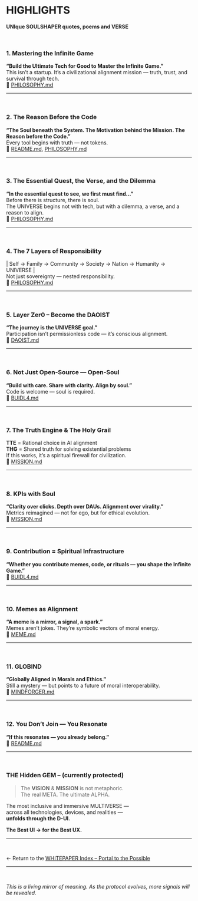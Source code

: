 # HIGHLIGHTS  
**UNIque SOULSHAPER quotes, poems and VERSE**

<br>

### 1. Mastering the Infinite Game  
**“Build the Ultimate Tech for Good to Master the Infinite Game.”**  
This isn’t a startup. It’s a civilizational alignment mission — truth, trust, and survival through tech.  
📍 [PHILOSOPHY.md](PHILOSOPHY.md)

---  
<br>

### 2. The Reason Before the Code  
**“The Soul beneath the System. The Motivation behind the Mission. The Reason before the Code.”**  
Every tool begins with truth — not tokens.  
📍 [README.md](../README.md), [PHILOSOPHY.md](PHILOSOPHY.md)

---  
<br>

### 3. The Essential Quest, the Verse, and the Dilemma  
**“In the essential quest to see, we first must find…”**  
Before there is structure, there is soul.  
The UNIVERSE begins not with tech, but with a dilemma, a verse, and a reason to align.  
📍 [PHILOSOPHY.md](PHILOSOPHY.md)

---  
<br>

### 4. The 7 Layers of Responsibility  
| Self → Family → Community → Society → Nation → Humanity → UNIVERSE |  
Not just sovereignty — nested responsibility.  
📍 [PHILOSOPHY.md](PHILOSOPHY.md)

---  
<br>

### 5. Layer Zer0 – Become the DAOIST  
**“The journey is the UNIVERSE goal.”**  
Participation isn’t permissionless code — it’s conscious alignment.  
📍 [DAOIST.md](../0%20DAO%20-%20Layer%20Zero/DAOIST.md)

---  
<br>

### 6. Not Just Open-Source — Open-Soul  
**“Build with care. Share with clarity. Align by soul.”**  
Code is welcome — soul is required.  
📍 [BUIDL4.md](BUIDL4.md)

---  
<br>

### 7. The Truth Engine & The Holy Grail  
**TTE** = Rational choice in AI alignment  
**THG** = Shared truth for solving existential problems  
If this works, it’s a spiritual firewall for civilization.  
📍 [MISSION.md](MISSION.md)

---  
<br>

### 8. KPIs with Soul  
**“Clarity over clicks. Depth over DAUs. Alignment over virality.”**  
Metrics reimagined — not for ego, but for ethical evolution.  
📍 [MISSION.md](MISSION.md)

---  
<br>

### 9. Contribution = Spiritual Infrastructure  
**“Whether you contribute memes, code, or rituals — you shape the Infinite Game.”**  
📍 [BUIDL4.md](BUIDL4.md)

---  
<br>

### 10. Memes as Alignment  
**“A meme is a mirror, a signal, a spark.”**  
Memes aren’t jokes. They’re symbolic vectors of moral energy.  
📍 [MEME.md](../1%20MEMES/MEMES.md)

---  
<br>

### 11. GLOBIND  
**“Globally Aligned in Morals and Ethics.”**  
Still a mystery — but points to a future of moral interoperability.  
📍 [MINDFORGER.md](../2%20MINDFORGER/MINDFORGER.md)

---  
<br>

### 12. You Don’t Join — You Resonate  
**“If this resonates — you already belong.”**  
📍 [README.md](../README.md)

---  
<br>

### THE Hidden GEM – (currently protected)  
>The **VISION** & **MISSION** is not metaphoric.  
>The real META. The ultimate ALPHA.  

The most inclusive and immersive MULTIVERSE —  
across all technologies, devices, and realities —  
**unfolds through the D-UI.**

**The Best UI → for the Best UX.**

---  
<br>

← Return to the [WHITEPAPER Index – Portal to the Possible](../README.md#portal)

---  
<br>

_This is a living mirror of meaning. As the protocol evolves, more signals will be revealed._
